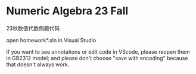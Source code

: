 # Numeric Algebra 23 Fall

23秋数值代数例题代码

open homework*.sln in Visual Studio

If you want to see annotations or edit code in VScode, please reopen them in GB2312 model;
and please don't choose "save with encoding" because that doesn't always work.

